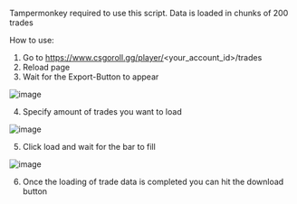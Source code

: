 Tampermonkey required to use this script.
Data is loaded in chunks of 200 trades

How to use:

1. Go to https://www.csgoroll.gg/player/<your_account_id>/trades
2. Reload page
3. Wait for the Export-Button to appear

![image](https://github.com/user-attachments/assets/3e60b860-d33c-4d81-84d9-11e23314b68a)

4. Specify amount of trades you want to load

![image](https://github.com/user-attachments/assets/3d0f4a7f-22cf-4f00-9512-3fd7c2c82116)

5. Click load and wait for the bar to fill

![image](https://github.com/user-attachments/assets/6ef0160d-c8d9-4d85-9c15-5af8363d5b29)

6. Once the loading of trade data is completed you can hit the download button
